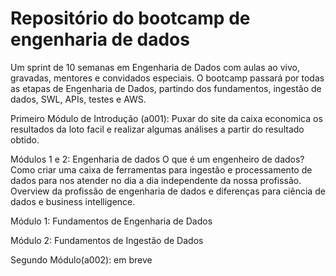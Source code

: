 # Repositório do bootcamp de engenharia de dados

Um sprint de 10 semanas em Engenharia de Dados com aulas ao vivo, gravadas, mentores e convidados especiais.
O bootcamp passará por todas as etapas de Engenharia de Dados, partindo dos fundamentos, ingestão de dados, SWL, APIs, testes e AWS.

Primeiro Módulo de Introdução (a001):
Puxar do site da caixa economica os resultados da loto facil e realizar algumas análises a partir do resultado obtido.

Módulos 1 e 2: Engenharia de dados
O que é um engenheiro de dados? Como criar uma caixa de ferramentas para ingestão e processamento de dados para nos atender no dia a dia independente da nossa profissão. Overview da profissão de engenharia de dados e diferenças para ciência de dados e business intelligence.

Módulo 1: Fundamentos de Engenharia de Dados

Módulo 2: Fundamentos de Ingestão de Dados

Segundo Módulo(a002): em breve
